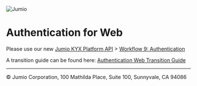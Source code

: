 ![Jumio](/images/Jumio-Authentication-Banner.png)

# Authentication for Web

Please use our new [Jumio KYX Platform API](/api-guide/api_guide.md) > [Workflow 9: Authentication](/api-guide/workflow_descriptions.md#workflow-9-authentication)

A transition guide can be found here: [Authentication Web Transition Guide](/api-guide/transition-guide-authentication-web.md)


---
&copy; Jumio Corporation, 100 Mathilda Place, Suite 100, Sunnyvale, CA 94086
